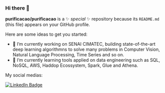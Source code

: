### Hi there 👋

**purificacao/purificacao** is a ✨ _special_ ✨ repository because its `README.md` (this file) appears on your GitHub profile.

Here are some ideas to get you started:

- 🔭 I’m currently working on SENAI CIMATEC, building state-of-the-art deep learning algorithmns to solve many problems in Computer Vision, Natural Language Processing, Time Series and so on.
- 🌱 I’m currently learning tools applied on data engineering such as SQL, NoSQL, AWS, Haddop Ecossystem, Spark, Glue and Athena.

My social medias:

<div id="badges">
 <a href="https://www.linkedin.com/in/purificacaocientistadedados/">
  <img src="https://img.shields.io/badge/LinkedIn-blue?style=for-the-badge&logo=linkedin&logoColor=white" alt="LinkedIn Badge"/>
</a>
</div>

